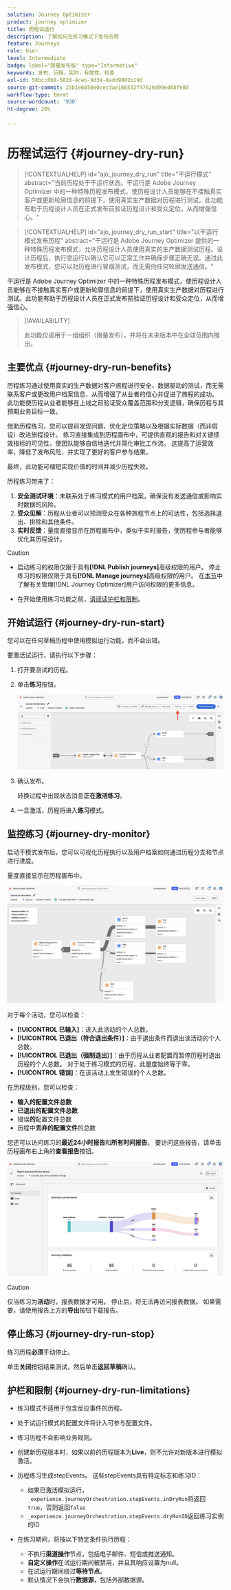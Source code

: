 ```yaml
---
solution: Journey Optimizer
product: journey optimizer
title: 历程试运行
description: 了解如何在练习模式下发布历程
feature: Journeys
role: User
level: Intermediate
badge: label="限量发布版" type="Informative"
keywords: 发布，历程，实时，有效性，检查
exl-id: 58bcc8b8-5828-4ceb-9d34-8add9802b19d
source-git-commit: 25b1e6050e0cec3ae166532f47626d99ed68fe80
workflow-type: tm+mt
source-wordcount: '930'
ht-degree: 20%

---
```


# 历程试运行 {#journey-dry-run}

>[!CONTEXTUALHELP]
>id="ajo_journey_dry_run"
>title="干运行模式"
>abstract="当前历程处于干运行状态。干运行是 Adobe Journey Optimizer 中的一种特殊历程发布模式，使历程设计人员能够在不接触真实客户或更新轮廓信息的前提下，使用真实生产数据对历程进行测试。此功能有助于历程设计人员在正式发布前验证历程设计和受众定位，从而增强信心。"


>[!CONTEXTUALHELP]
>id="ajo_journey_dry_run_start"
>title="以干运行模式发布历程"
>abstract="干运行是 Adobe Journey Optimizer 提供的一种特殊历程发布模式，允许历程设计人员使用真实的生产数据测试历程。设计历程后，执行空运行以确认它可以正常工作并确保步骤正确无误。通过此发布模式，您可以对历程进行冒烟测试，而无需向任何轮廓发送通信。"

干运行是 Adobe Journey Optimizer 中的一种特殊历程发布模式，使历程设计人员能够在不接触真实客户或更新轮廓信息的前提下，使用真实生产数据对历程进行测试。此功能有助于历程设计人员在正式发布前验证历程设计和受众定位，从而增强信心。


>[!AVAILABILITY]
>
>此功能仅适用于一组组织（限量发布），并将在未来版本中在全球范围内推出。


## 主要优点 {#journey-dry-run-benefits}

历程练习通过使用真实的生产数据对客户旅程进行安全、数据驱动的测试，而无需联系客户或更改用户档案信息，从而增强了从业者的信心并促进了旅程的成功。 此功能使历程从业者能够在上线之前验证受众覆盖范围和分支逻辑，确保历程与其预期业务目标一致。

借助历程练习，您可以提前发现问题、优化定位策略以及根据实际数据（而非假设）改进旅程设计。 练习直接集成到历程画布中，可提供直观的报告和对关键绩效指标的可见性，使团队能够自信地迭代并简化审批工作流。 这提高了运营效率，降低了发布风险，并实现了更好的客户参与结果。

最终，此功能可缩短实现价值的时间并减少历程失败。

历程练习带来了：

1. **安全测试环境**：未联系处于练习模式的用户档案，确保没有发送通信或影响实时数据的风险。
1. **受众见解**：历程从业者可以预测受众在各种旅程节点上的可达性，包括选择退出、排除和其他条件。
1. **实时反馈**：量度直接显示在历程画布中，类似于实时报告，使历程参与者能够优化其历程设计。


>[!CAUTION]
>
>* 启动练习的权限仅限于具有&#x200B;**[!DNL Publish journeys]**&#x200B;高级权限的用户。 停止练习的权限仅限于具有&#x200B;**[!DNL Manage journeys]**&#x200B;高级权限的用户。 在[本节](../administration/permissions-overview.md)中了解有关管理[!DNL Journey Optimizer]用户访问权限的更多信息。
>
>* 在开始使用练习功能之前，[请阅读护栏和限制](#journey-dry-run-limitations)。


## 开始试运行 {#journey-dry-run-start}

您可以在任何草稿历程中使用模拟运行功能，而不会出错。

要激活试运行，请执行以下步骤：

1. 打开要测试的历程。
1. 单击&#x200B;**练习**&#x200B;按钮。

   ![开始历程试运行](assets/dry-run-button.png)

1. 确认发布。

   转换过程中出现状态消息&#x200B;**正在激活练习**。

1. 一旦激活，历程将进入&#x200B;**练习**&#x200B;模式。

## 监控练习 {#journey-dry-monitor}

启动干模式发布后，您可以可视化历程执行以及用户档案如何通过历程分支和节点进行进度。

量度直接显示在历程画布中。

![监视历程试运行执行](assets/dry-run-metrics.png)

对于每个活动，您可以检查：

* **[!UICONTROL 已输入]**：进入此活动的个人总数。
* **[!UICONTROL 已退出（符合退出条件）]**：由于退出条件而退出该活动的个人总数。
* **[!UICONTROL 已退出（强制退出）]**：由于历程从业者配置而暂停历程时退出历程的个人总数。 对于处于练习模式的历程，此量度始终等于零。
* **[!UICONTROL 错误]**：在该活动上发生错误的个人总数。


在历程级别，您可以检查：

* **输入的配置文件总数**
* **已退出的配置文件总数**
* 错误&#x200B;**的**&#x200B;配置文件总数
* 历程中&#x200B;**丢弃的配置文件**&#x200B;的总数

您还可以访问练习的&#x200B;**最近24小时报告**&#x200B;和&#x200B;**所有时间报告**。 要访问这些报告，请单击历程画布右上角的&#x200B;**查看报告**&#x200B;按钮。

![访问历程试运行执行的报告](assets/dry-run-report.png)

>[!CAUTION]
>
> 仅当练习为&#x200B;**活动**&#x200B;时，报表数据才可用。  停止后，将无法再访问报表数据。 如果需要，请使用报告上方的&#x200B;**导出**&#x200B;按钮下载报告。


## 停止练习 {#journey-dry-run-stop}

练习历程&#x200B;**必须**&#x200B;手动停止。

单击&#x200B;**关闭**&#x200B;按钮结束测试，然后单击&#x200B;**返回草稿**&#x200B;确认。

<!-- After 14 days, Dry run journeys automatically transition to the **Draft** status.-->

## 护栏和限制 {#journey-dry-run-limitations}

* 练习模式不适用于包含反应事件的历程。
* 处于试运行模式的配置文件将计入可参与配置文件。
* 练习历程不会影响业务规则。
* 创建新历程版本时，如果以前的历程版本为&#x200B;**Live**，则不允许对新版本进行模拟激活。
* 历程练习生成stepEvents。 这些stepEvents具有特定标志和练习ID：
   * 如果已激活模拟运行，`_experience.journeyOrchestration.stepEvents.inDryRun`将返回`true`，否则返回`false`
   * `_experience.journeyOrchestration.stepEvents.dryRunID`返回练习实例的ID
* 在练习期间，将按以下特定条件执行历程：

   * 不执行&#x200B;**渠道操作**&#x200B;节点，包括电子邮件、短信或推送通知。
   * **自定义操作**&#x200B;在试运行期间被禁用，并且其响应设置为null。
   * 在试运行期间绕过&#x200B;**等待节点**。
     <!--You can override the wait block timeouts, then if you have wait blocks duration longer than allowed dry run journey duration, then that branch will not execute completely.-->
   * 默认情况下会执行&#x200B;**数据源**，包括外部数据源。